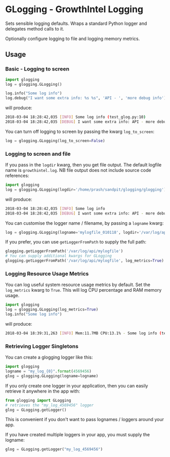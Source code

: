 # GLogging - GrowthIntel Logging

Sets sensible logging defaults.
Wraps a standard Python logger and delegates method calls to it.

Optionally configure logging to file and logging memory metrics.

## Usage

### Basic - Logging to screen

```python
import glogging
log = glogging.GLogging()

log.info("Some log info")
log.debug("I want some extra info: %s %s", 'API - ', 'more debug info')
```
will produce:

```bash
2018-03-04 18:28:42,035 [INFO] Some log info (test_glog.py:10)
2018-03-04 18:28:42,035 [DEBUG] I want some extra info: API - more debug info (test_glog.py:11)
```
You can turn off logging to screen by passing the kwarg `log_to_screen`:
```python
log = glogging.GLogging(log_to_screen=False)
```

### Logging to screen and file

If you pass in the `logdir` kwarg, then you get file output. The default logfile name is `growthintel.log`. NB file output does not include source code references:

```python
import glogging
log = glogging.GLogging(logdir='/home/prash/sandpit/glogging/glogging')
```
will produce:

```bash
2018-03-04 18:28:42,035 [INFO] Some log info
2018-03-04 18:28:42,035 [DEBUG] I want some extra info: API - more debug info
```
You can customise the logger name / filename, by passing a `logname` kwarg:
```python
log = glogging.GLogging(logname='mylogfile_010118', logdir='/var/log/api')
```
If you prefer, you can use `getLoggerFromPath` to supply the full path:
```python
glogging.getLoggerFromPath('/var/log/api/mylogfile')
# You can supply additional kwargs for GLogging
glogging.getLoggerFromPath('/var/log/api/mylogfile', log_metrics=True)
```

### Logging Resource Usage Metrics

You can log useful system resource usage metrics by default. Set the `log_metrics` kwarg to `True`.
This will log CPU percentage and RAM memory usage.

```python
import glogging
log = glogging.GLogging(log_metrics=True)
log.info("Some log info")
```
will produce:

```bash
2018-03-04 18:39:31,263 [INFO] Mem:11.7MB CPU:13.1% - Some log info (test_glog.py:10)
```

### Retrieving Logger Singletons

You can create a glogging logger like this:
```python
import glogging
logname = "my_log_{0}".format(4569456)
glog = glogging.GLogging(logname=logname)
```

If you only create one logger in your application, then you can easily retrieve it anywhere in the app with:
```python
from glogging import GLogging
# retrieves the "my_log_4569456" logger
glog = GLogging.getLogger()
```
This is convenient if you don't want to pass lognames / loggers around your app.

If you have created multiple loggers in your app, you must supply the logname:
```python
glog = GLogging.getLogger("my_log_4569456")
```

